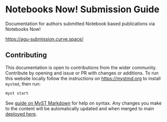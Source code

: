 # Notebooks Now! Submission Guide

Documentation for authors submitted Notebook based publications via Notebooks Now!

https://agu-submission.curve.space/

## Contributing

This documentation is open to contributions from the wider community. Contribute by opening and issue or PR with changes or additions. To run this website locally follow the instructions on https://mystmd.org to install `mystmd`, then run:

```bash
myst start
```

See [guide on MyST Markdown](https://mystmd.org/guide/quickstart-myst-markdown) for help on syntax. Any changes you make to the content will be automatically updated and when merged to main [deployed here](https://agu-submission.curve.space/).
